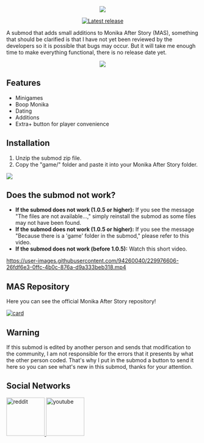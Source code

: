 <p align="center">
  <img src="https://github.com/Zero-Fixer/MAS-Extraplus-EN/assets/142945683/0276af8f-5de5-43b6-b581-d2b9edf1a889">
</p>

<p align="center">
<a href="https://github.com/Zero-Fixer/MAS-Extraplus-EN/releases/latest">
  <img alt="Latest release" src="https://img.shields.io/github/v/release/zer0fixer/MAS-Extraplus?style=for-the-badge&logo=appveyor">
</a>
</p>

A submod that adds small additions to Monika After Story (MAS), something that should be clarified is that I have not yet been reviewed by the developers so it is possible that bugs may occur. But it will take me enough time to make everything functional, there is no release date yet.

<p align="center">
  <img src="https://github.com/Zero-Fixer/MAS-Extraplus-EN/assets/142945683/6e019e08-b9f2-4ec4-8d3c-5de63118f84b">
</p>
  
## Features
- Minigames
- Boop Monika
- Dating
- Additions
- Extra+ button for player convenience

## Installation
1. Unzip the submod zip file.
2. Copy the "game/" folder and paste it into your Monika After Story folder.

<p align="center">

  <img src="https://github.com/Zero-Fixer/MAS-Extraplus-EN/assets/142945683/f20ad5e8-19e1-4d99-8e66-bdc9b3a97d06"></p>

## Does the submod not work?
- **If the submod does not work (1.0.5 or higher):** If you see the message "The files are not available...," simply reinstall the submod as some files may not have been found.
- **If the submod does not work (1.0.5 or higher):** If you see the message "Because there is a 'game' folder in the submod," please refer to this video.
- **If the submod does not work (before 1.0.5):** Watch this short video.

https://user-images.githubusercontent.com/94260040/229976606-26fdf6e3-0ffc-4b0c-876a-d9a333beb318.mp4


## MAS Repository
Here you can see the official Monika After Story repository!

[![card](https://github-readme-stats.vercel.app/api/pin/?username=Monika-After-Story&repo=MonikaModDev)](https://github.com/Monika-After-Story/MonikaModDev)


## Warning

If this submod is edited by another person and sends that modification to the community, I am not responsible for the errors that it presents by what the other person coded. That's why I put in the submod a button to send it here so you can see what's new in this submod, thanks for your attention.


## Social Networks
<a href="https://www.reddit.com/user/UnderstandingAny7135">
<img alt="reddit" src="https://cdn-icons-png.flaticon.com/512/2111/2111459.png" width="100">
<a href="https://www.youtube.com/channel/UCLJcpsS6XWEPuV5vsq6TykA">
<img alt="youtube" src="https://cdn.icon-icons.com/icons2/1211/PNG/512/1491579609-yumminkysocialmedia08_83079.png" width="100">
